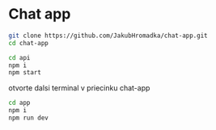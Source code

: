 # Chat app

```sh
git clone https://github.com/JakubHromadka/chat-app.git
cd chat-app
```


```sh
cd api
npm i
npm start
```

otvorte dalsi terminal v priecinku chat-app

```sh
cd app
npm i
npm run dev
```
